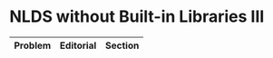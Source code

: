 # NLDS without Built-in Libraries III

| Problem | Editorial | Section | 
| ------- | --------- | ------- |